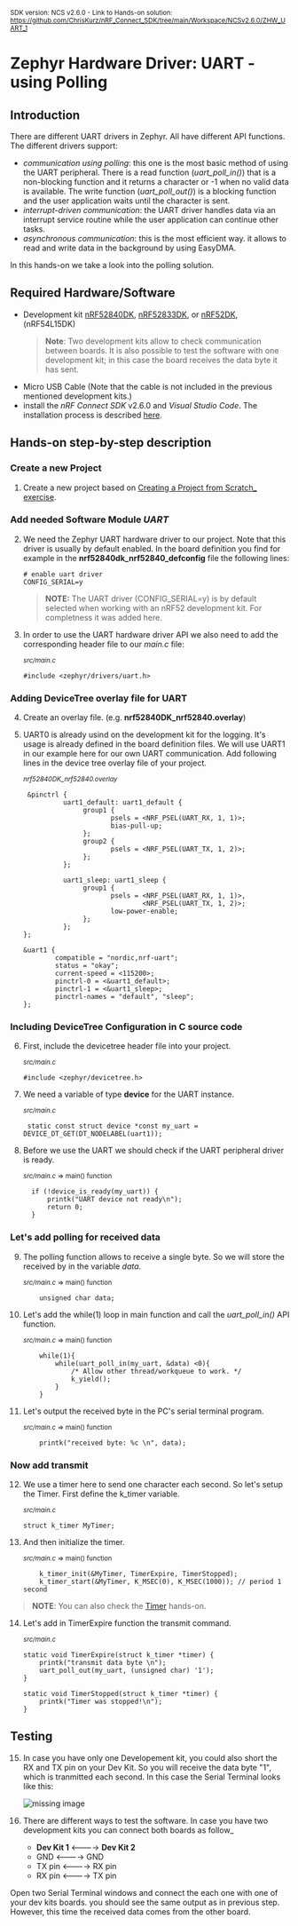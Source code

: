 <sup>SDK version: NCS v2.6.0  -  Link to Hands-on solution: https://github.com/ChrisKurz/nRF_Connect_SDK/tree/main/Workspace/NCSv2.6.0/ZHW_UART_1</sup>

# Zephyr Hardware Driver: UART - using Polling

## Introduction

There are different UART drivers in Zephyr. All have different API functions. The different drivers support:
- _communication using polling_: this one is the most basic method of using the UART peripheral. There is a read function (_uart_poll_in()_) that is a non-blocking function and it returns a character or -1 when no valid data is available. The write function (_uart_poll_out()_) is a blocking function and the user application waits until the character is sent. 
- _interrupt-driven communication_: the UART driver handles data via an interrupt service routine while the user application can continue other tasks. 
- _asynchronous communication_: this is the most efficient way. it allows to read and write data in the background by using EasyDMA. 

In this hands-on we take a look into the polling solution. 

## Required Hardware/Software
- Development kit [nRF52840DK](https://www.nordicsemi.com/Products/Development-hardware/nRF52840-DK), [nRF52833DK](https://www.nordicsemi.com/Products/Development-hardware/nRF52833-DK), or [nRF52DK](https://www.nordicsemi.com/Products/Development-hardware/nrf52-dk), (nRF54L15DK)
  > __Note__: Two development kits allow to check communication between boards. It is also possible to test the software with one development kit; in this case the board receives the data byte it has sent.
- Micro USB Cable (Note that the cable is not included in the previous mentioned development kits.)
- install the _nRF Connect SDK_ v2.6.0 and _Visual Studio Code_. The installation process is described [here](https://academy.nordicsemi.com/courses/nrf-connect-sdk-fundamentals/lessons/lesson-1-nrf-connect-sdk-introduction/topic/exercise-1-1/).

## Hands-on step-by-step description 

### Create a new Project

1) Create a new project based on [Creating a Project from Scratch_ exercise](https://github.com/ChrisKurz/nRF_Connect_SDK/blob/main/doc/NCSv2.6.0_01_ProjectFromScratch.md). 


### Add needed Software Module _UART_

2) We need the Zephyr UART hardware driver to our project. Note that this driver is usually by default enabled. In the board definition you find for example in the __nrf52840dk_nrf52840_defconfig__ file the following lines:

       # enable uart driver
       CONFIG_SERIAL=y

    > __NOTE:__ The UART driver (CONFIG_SERIAL=y) is by default selected when working with an nRF52 development kit. For completness it was added here.

3) In order to use the UART hardware driver API we also need to add the corresponding header file to our _main.c_ file:

	<sup>_src/main.c_</sup>

       #include <zephyr/drivers/uart.h>

### Adding DeviceTree overlay file for UART

4) Create an overlay file. (e.g. __nrf52840DK_nrf52840.overlay__)

5) UART0 is already usind on the development kit for the logging. It's usage is already defined in the board definition files. We will use UART1 in our example here for our own UART communication. Add following lines in the device tree overlay file of your project. 

	<sup>_nrf52840DK_nrf52840.overlay_</sup>

        &pinctrl {
                 uart1_default: uart1_default {
                      group1 {
                             psels = <NRF_PSEL(UART_RX, 1, 1)>;
                             bias-pull-up;
                      };
                      group2 {
                             psels = <NRF_PSEL(UART_TX, 1, 2)>;
                      };
                 };

                 uart1_sleep: uart1_sleep {
                      group1 {
                             psels = <NRF_PSEL(UART_RX, 1, 1)>,
                                     <NRF_PSEL(UART_TX, 1, 2)>;
                             low-power-enable;
                      };
                 };
       };

       &uart1 {
               compatible = "nordic,nrf-uart";
               status = "okay";
               current-speed = <115200>;
               pinctrl-0 = <&uart1_default>;
               pinctrl-1 = <&uart1_sleep>;
               pinctrl-names = "default", "sleep";
       };


### Including DeviceTree Configuration in C source code

6) First, include the devicetree header file into your project.

	<sup>_src/main.c_</sup>

       #include <zephyr/devicetree.h>

7) We need a variable of type __device__ for the UART instance. 

	<sup>_src/main.c_</sup>

        static const struct device *const my_uart = DEVICE_DT_GET(DT_NODELABEL(uart1)); 

8) Before we use the UART we should check if the UART peripheral driver is ready. 

	<sup>_src/main.c_ => main() function</sup>

         if (!device_is_ready(my_uart)) {
             printk("UART device not ready\n");
             return 0;
         }


### Let's add polling for received data

9)  The polling function allows to receive a single byte. So we will store the received by in the variable _data_.

	<sup>_src/main.c_ => main() function</sup>
 
            unsigned char data;

10) Let's add the while(1) loop in main function and call the _uart_poll_in()_ API function. 

	<sup>_src/main.c_ => main() function</sup>
 
            while(1){
                while(uart_poll_in(my_uart, &data) <0){
                    /* Allow other thread/workqueue to work. */
                    k_yield();            
                }
            }

11) Let's output the received byte in the PC's serial terminal program. 

	<sup>_src/main.c_ => main() function</sup>

            printk("received byte: %c \n", data); 

### Now add transmit 

12) We use a timer here to send one character each second. So let's setup the Timer. First define the k_timer variable.

	<sup>_src/main.c_</sup>

        struct k_timer MyTimer;
 
13) And then initialize the timer.

	<sup>_src/main.c_ => main() function</sup>

            k_timer_init(&MyTimer, TimerExpire, TimerStopped);
            k_timer_start(&MyTimer, K_MSEC(0), K_MSEC(1000)); // period 1 second

> __NOTE__: You can also check the [Timer](https://github.com/ChrisKurz/nRF_Connect_SDK/blob/main/doc/NCSv2.5.0_ZKS_Timing_02_Timers.md) hands-on.

14) Let's add in TimerExpire function the transmit command.

	<sup>_src/main.c_</sup>

        static void TimerExpire(struct k_timer *timer) {
            printk("transmit data byte \n");
            uart_poll_out(my_uart, (unsigned char) '1');
        }

        static void TimerStopped(struct k_timer *timer) {
            printk("Timer was stopped!\n");       
        }


## Testing

15) In case you have only one Developement kit, you could also short the RX and TX pin on your Dev Kit. So you will receive the data byte "1", which is tranmitted each second. In this case the Serial Terminal looks like this:

    ![missing image](images/ZHW_UART_RX-TX.jpg)
   
17) There are different ways to test the software. In case you have two development kits you can connect both boards as follow_
    -  __Dev Kit 1__ <----> __Dev Kit 2__
    -  GND <----> GND      
    -  TX pin <----> RX pin    
    -  RX pin <----> TX pin    

   Open two Serial Terminal windows and connect the each one with one of your dev kits boards. you should see the same output as in previous step. However, this time the received data comes from the other board.










